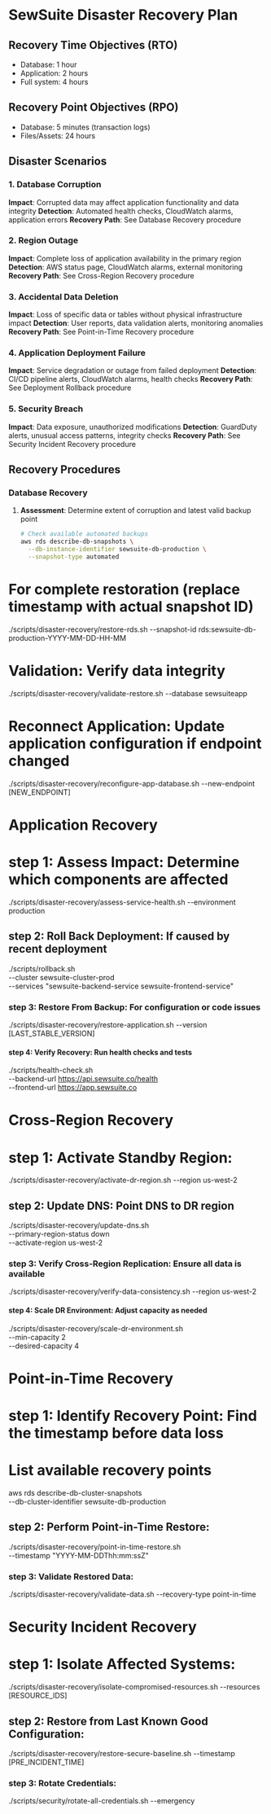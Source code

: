# SewSuite Disaster Recovery Plan

## Recovery Time Objectives (RTO)
- Database: 1 hour
- Application: 2 hours
- Full system: 4 hours

## Recovery Point Objectives (RPO)
- Database: 5 minutes (transaction logs)
- Files/Assets: 24 hours

## Disaster Scenarios

### 1. Database Corruption
**Impact**: Corrupted data may affect application functionality and data integrity
**Detection**: Automated health checks, CloudWatch alarms, application errors
**Recovery Path**: See Database Recovery procedure

### 2. Region Outage
**Impact**: Complete loss of application availability in the primary region
**Detection**: AWS status page, CloudWatch alarms, external monitoring
**Recovery Path**: See Cross-Region Recovery procedure

### 3. Accidental Data Deletion
**Impact**: Loss of specific data or tables without physical infrastructure impact
**Detection**: User reports, data validation alerts, monitoring anomalies
**Recovery Path**: See Point-in-Time Recovery procedure

### 4. Application Deployment Failure
**Impact**: Service degradation or outage from failed deployment
**Detection**: CI/CD pipeline alerts, CloudWatch alarms, health checks
**Recovery Path**: See Deployment Rollback procedure

### 5. Security Breach
**Impact**: Data exposure, unauthorized modifications
**Detection**: GuardDuty alerts, unusual access patterns, integrity checks
**Recovery Path**: See Security Incident Recovery procedure

## Recovery Procedures

### Database Recovery
1. **Assessment**: Determine extent of corruption and latest valid backup point
   ```bash
   # Check available automated backups
   aws rds describe-db-snapshots \
     --db-instance-identifier sewsuite-db-production \
     --snapshot-type automated


# For complete restoration (replace timestamp with actual snapshot ID)
./scripts/disaster-recovery/restore-rds.sh --snapshot-id rds:sewsuite-db-production-YYYY-MM-DD-HH-MM

# Validation: Verify data integrity
./scripts/disaster-recovery/validate-restore.sh --database sewsuiteapp

# Reconnect Application: Update application configuration if endpoint changed
./scripts/disaster-recovery/reconfigure-app-database.sh --new-endpoint [NEW_ENDPOINT]

# Application Recovery

# step 1: Assess Impact: Determine which components are affected
./scripts/disaster-recovery/assess-service-health.sh --environment production

## step 2: Roll Back Deployment: If caused by recent deployment
./scripts/rollback.sh \
  --cluster sewsuite-cluster-prod \
  --services "sewsuite-backend-service sewsuite-frontend-service"

### step 3: Restore From Backup: For configuration or code issues
./scripts/disaster-recovery/restore-application.sh --version [LAST_STABLE_VERSION]

#### step 4: Verify Recovery: Run health checks and tests
./scripts/health-check.sh \
  --backend-url https://api.sewsuite.co/health \
  --frontend-url https://app.sewsuite.co

# Cross-Region Recovery

# step 1: Activate Standby Region:
./scripts/disaster-recovery/activate-dr-region.sh --region us-west-2

## step 2: Update DNS: Point DNS to DR region
./scripts/disaster-recovery/update-dns.sh \
  --primary-region-status down \
  --activate-region us-west-2

### step 3: Verify Cross-Region Replication: Ensure all data is available
./scripts/disaster-recovery/verify-data-consistency.sh --region us-west-2

#### step 4: Scale DR Environment: Adjust capacity as needed
./scripts/disaster-recovery/scale-dr-environment.sh \
  --min-capacity 2 \
  --desired-capacity 4

# Point-in-Time Recovery 

# step 1: Identify Recovery Point: Find the timestamp before data loss
# List available recovery points
aws rds describe-db-cluster-snapshots \
  --db-cluster-identifier sewsuite-db-production

## step 2: Perform Point-in-Time Restore:
./scripts/disaster-recovery/point-in-time-restore.sh \
  --timestamp "YYYY-MM-DDThh:mm:ssZ"

### step 3: Validate Restored Data:
./scripts/disaster-recovery/validate-data.sh --recovery-type point-in-time

# Security Incident Recovery

# step 1: Isolate Affected Systems:
./scripts/disaster-recovery/isolate-compromised-resources.sh --resources [RESOURCE_IDS]

## step 2: Restore from Last Known Good Configuration:
./scripts/disaster-recovery/restore-secure-baseline.sh --timestamp [PRE_INCIDENT_TIME]

### step 3: Rotate Credentials:
./scripts/security/rotate-all-credentials.sh --emergency